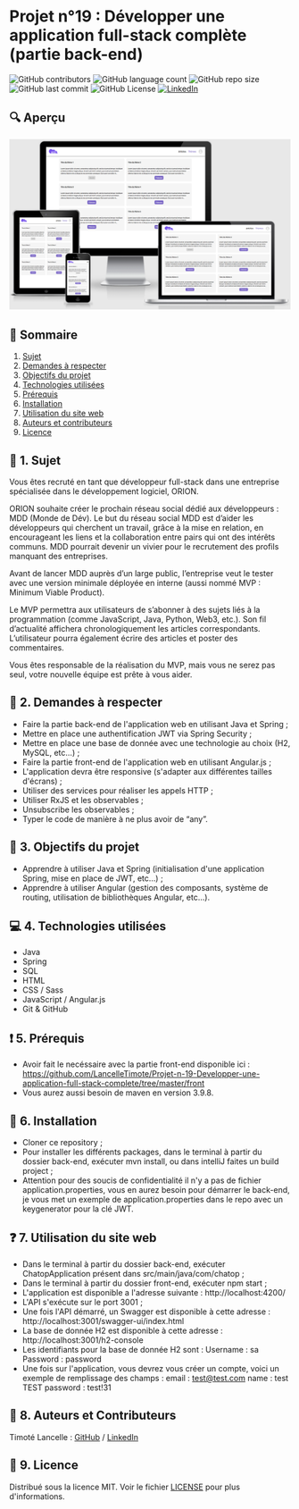 # Projet n°19 : Développer une application full-stack complète (partie back-end)

![GitHub contributors](https://img.shields.io/github/contributors/LancelleTimote/Projet-n-19-Developper-une-application-full-stack-complete?style=for-the-badge&color=green)
![GitHub language count](https://img.shields.io/github/languages/count/LancelleTimote/Projet-n-19-Developper-une-application-full-stack-complete?style=for-the-badge)
![GitHub repo size](https://img.shields.io/github/repo-size/LancelleTimote/Projet-n-19-Developper-une-application-full-stack-complete?style=for-the-badge)
![GitHub last commit](https://img.shields.io/github/last-commit/LancelleTimote/Projet-n-19-Developper-une-application-full-stack-complete?style=for-the-badge)
![GitHub License](https://img.shields.io/github/license/LancelleTimote/Projet-n-19-Developper-une-application-full-stack-complete?style=for-the-badge)
[![LinkedIn](https://img.shields.io/badge/LinkedIn-0077B5?style=for-the-badge&logo=linkedin&logoColor=white)](https://www.linkedin.com/in/timote-lancelle-devweb/)

## :mag: Aperçu

![Aperçu du site web](visuel_projet/visuel_projet.png)

## :bookmark_tabs: Sommaire

<ol>
    <li><a href="#sujet">Sujet</a></li>
    <li><a href="#demandes_respecter">Demandes à respecter</a></li>
    <li><a href="#objectifs_projet">Objectifs du projet</a></li>
    <li><a href="#technologies_utilisees">Technologies utilisées</a></li>
    <li><a href="#prerequis">Prérequis</a></li>
    <li><a href="#installation">Installation</a></li>
    <li><a href="#utilisation_siteweb">Utilisation du site web</a></li>
    <li><a href="#auteurs_contributeurs">Auteurs et contributeurs</a></li>
    <li><a href="#licence">Licence</a></li>
</ol>

## :page_facing_up: 1. Sujet <a name = "sujet"></a>

Vous êtes recruté en tant que développeur full-stack dans une entreprise spécialisée dans le développement logiciel, ORION.

ORION souhaite créer le prochain réseau social dédié aux développeurs : MDD (Monde de Dév). Le but du réseau social MDD est d’aider les développeurs qui cherchent un travail, grâce à la mise en relation, en encourageant les liens et la collaboration entre pairs qui ont des intérêts communs. MDD pourrait devenir un vivier pour le recrutement des profils manquant des entreprises.

Avant de lancer MDD auprès d’un large public, l’entreprise veut le tester avec une version minimale déployée en interne (aussi nommé MVP : Minimum Viable Product).

Le MVP permettra aux utilisateurs de s’abonner à des sujets liés à la programmation (comme JavaScript, Java, Python, Web3, etc.). Son fil d’actualité affichera chronologiquement les articles correspondants. L’utilisateur pourra également écrire des articles et poster des commentaires.

Vous êtes responsable de la réalisation du MVP, mais vous ne serez pas seul, votre nouvelle équipe est prête à vous aider.

## :memo: 2. Demandes à respecter <a name = "demandes_respecter"></a>

- Faire la partie back-end de l'application web en utilisant Java et Spring ;
- Mettre en place une authentification JWT via Spring Security ;
- Mettre en place une base de donnée avec une technologie au choix (H2, MySQL, etc...) ;
- Faire la partie front-end de l'application web en utilisant Angular.js ;
- L'application devra être responsive (s'adapter aux différentes tailles d'écrans) ;
- Utiliser des services pour réaliser les appels HTTP ;
- Utiliser RxJS et les observables ;
- Unsubscribe les observables ;
- Typer le code de manière à ne plus avoir de “any”.

## :checkered_flag: 3. Objectifs du projet <a name = "objectifs_projet"></a>

- Apprendre à utiliser Java et Spring (initialisation d'une application Spring, mise en place de JWT, etc...) ;
- Apprendre à utiliser Angular (gestion des composants, système de routing, utilisation de bibliothèques Angular, etc...).

## :computer: 4. Technologies utilisées <a name = "technologies_utilisees"></a>

- Java
- Spring
- SQL
- HTML
- CSS / Sass
- JavaScript / Angular.js
- Git & GitHub

## :exclamation: 5. Prérequis <a name = "prerequis"></a>

- Avoir fait le necéssaire avec la partie front-end disponible ici :
https://github.com/LancelleTimote/Projet-n-19-Developper-une-application-full-stack-complete/tree/master/front
- Vous aurez aussi besoin de maven en version 3.9.8.

## :wrench: 6. Installation <a name = "installation"></a>

- Cloner ce repository ;
- Pour installer les différents packages, dans le terminal à partir du dossier back-end, exécuter mvn install, ou dans intelliJ faites un build project ;
- Attention pour des soucis de confidentialité il n'y a pas de fichier application.properties, vous en aurez besoin pour démarrer le back-end, je vous met un exemple de application.properties dans le repo avec un keygenerator pour la clé JWT.

## :question: 7. Utilisation du site web <a name = "utilisation_siteweb"></a>

- Dans le terminal à partir du dossier back-end, exécuter ChatopApplication présent dans src/main/java/com/chatop ;
- Dans le terminal à partir du dossier front-end, exécuter npm start ;
- L'application est disponible a l'adresse suivante : http://localhost:4200/
- L'API s'exécute sur le port 3001 ;
- Une fois l'API démarré, un Swagger est disponible à cette adresse : http://localhost:3001/swagger-ui/index.html
- La base de donnée H2 est disponible à cette adresse : http://localhost:3001/h2-console
- Les identifiants pour la base de donnée H2 sont :
  Username : sa
  Password : password
- Une fois sur l'application, vous devrez vous créer un compte, voici un exemple de remplissage des champs :
  email : test@test.com
  name : test TEST
  password : test!31

## :beers: 8. Auteurs et Contributeurs <a name = "auteurs_contributeurs"></a>

Timoté Lancelle : [GitHub](https://github.com/LancelleTimote) / [LinkedIn](https://www.linkedin.com/in/timote-lancelle-devweb/)

## :page_with_curl: 9. Licence <a name = "licence"></a>

Distribué sous la licence MIT. Voir le fichier [LICENSE](LICENSE) pour plus d'informations.
